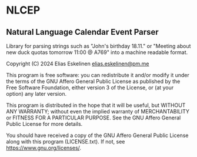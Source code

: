 # NLCEP

## Natural Language Calendar Event Parser
Library for parsing strings such as "John's birthday 18.11." or "Meeting about new duck quotas tomorrow 11:00 @ A769" into a machine readable format.

Copyright (C) 2024 Elias Eskelinen <elias.eskelinen@pm.me>

This program is free software: you can redistribute it and/or modify it under the terms of the GNU Affero General Public License as published by the Free Software Foundation, either version 3 of the License, or (at your option) any later version.

This program is distributed in the hope that it will be useful, but WITHOUT ANY WARRANTY; without even the implied warranty of MERCHANTABILITY or FITNESS FOR A PARTICULAR PURPOSE. See the GNU Affero General Public License for more details.

You should have received a copy of the GNU Affero General Public License along with this program (LICENSE.txt). If not, see <https://www.gnu.org/licenses/>. 
